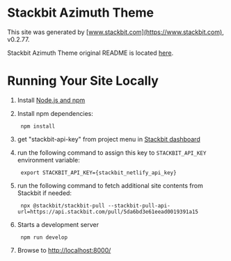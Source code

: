 # Stackbit Azimuth Theme

This site was generated by [www.stackbit.com](https://www.stackbit.com), v0.2.77.

Stackbit Azimuth Theme original README is located [here](./README.theme.md).

# Running Your Site Locally

1. Install [Node.js and npm](https://nodejs.org/en/)

1. Install npm dependencies:

        npm install

1. get "stackbit-api-key" from project menu in [Stackbit dashboard](https://app.stackbit.com/dashboard)

1. run the following command to assign this key to `STACKBIT_API_KEY` environment variable:

        export STACKBIT_API_KEY={stackbit_netlify_api_key}

1. run the following command to fetch additional site contents from Stackbit if needed:

        npx @stackbit/stackbit-pull --stackbit-pull-api-url=https://api.stackbit.com/pull/5da6bd3e61eead0019391a15

1. Starts a development server

        npm run develop

1. Browse to [http://localhost:8000/](http://localhost:8000/)
